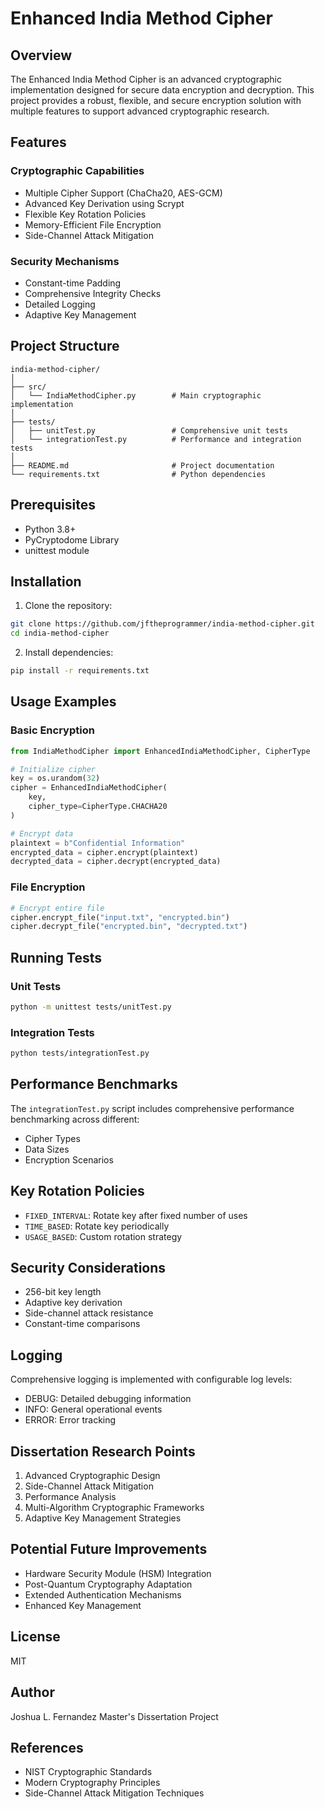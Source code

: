 # Enhanced India Method Cipher

## Overview
The Enhanced India Method Cipher is an advanced cryptographic implementation designed for secure data encryption and decryption. This project provides a robust, flexible, and secure encryption solution with multiple features to support advanced cryptographic research.

## Features

### Cryptographic Capabilities
- Multiple Cipher Support (ChaCha20, AES-GCM)
- Advanced Key Derivation using Scrypt
- Flexible Key Rotation Policies
- Memory-Efficient File Encryption
- Side-Channel Attack Mitigation

### Security Mechanisms
- Constant-time Padding
- Comprehensive Integrity Checks
- Detailed Logging
- Adaptive Key Management

## Project Structure
```
india-method-cipher/
│
├── src/
│   └── IndiaMethodCipher.py        # Main cryptographic implementation
│
├── tests/
│   ├── unitTest.py                 # Comprehensive unit tests
│   └── integrationTest.py          # Performance and integration tests
│
├── README.md                       # Project documentation
└── requirements.txt                # Python dependencies
```

## Prerequisites
- Python 3.8+
- PyCryptodome Library
- unittest module

## Installation

1. Clone the repository:
```bash
git clone https://github.com/jftheprogrammer/india-method-cipher.git
cd india-method-cipher
```

2. Install dependencies:
```bash
pip install -r requirements.txt
```

## Usage Examples

### Basic Encryption
```python
from IndiaMethodCipher import EnhancedIndiaMethodCipher, CipherType

# Initialize cipher
key = os.urandom(32)
cipher = EnhancedIndiaMethodCipher(
    key, 
    cipher_type=CipherType.CHACHA20
)

# Encrypt data
plaintext = b"Confidential Information"
encrypted_data = cipher.encrypt(plaintext)
decrypted_data = cipher.decrypt(encrypted_data)
```

### File Encryption
```python
# Encrypt entire file
cipher.encrypt_file("input.txt", "encrypted.bin")
cipher.decrypt_file("encrypted.bin", "decrypted.txt")
```

## Running Tests

### Unit Tests
```bash
python -m unittest tests/unitTest.py
```

### Integration Tests
```bash
python tests/integrationTest.py
```

## Performance Benchmarks
The `integrationTest.py` script includes comprehensive performance benchmarking across different:
- Cipher Types
- Data Sizes
- Encryption Scenarios

## Key Rotation Policies
- `FIXED_INTERVAL`: Rotate key after fixed number of uses
- `TIME_BASED`: Rotate key periodically
- `USAGE_BASED`: Custom rotation strategy

## Security Considerations
- 256-bit key length
- Adaptive key derivation
- Side-channel attack resistance
- Constant-time comparisons

## Logging
Comprehensive logging is implemented with configurable log levels:
- DEBUG: Detailed debugging information
- INFO: General operational events
- ERROR: Error tracking

## Dissertation Research Points
1. Advanced Cryptographic Design
2. Side-Channel Attack Mitigation
3. Performance Analysis
4. Multi-Algorithm Cryptographic Frameworks
5. Adaptive Key Management Strategies

## Potential Future Improvements
- Hardware Security Module (HSM) Integration
- Post-Quantum Cryptography Adaptation
- Extended Authentication Mechanisms
- Enhanced Key Management

## License
MIT

## Author
Joshua L. Fernandez
Master's Dissertation Project

## References
- NIST Cryptographic Standards
- Modern Cryptography Principles
- Side-Channel Attack Mitigation Techniques
